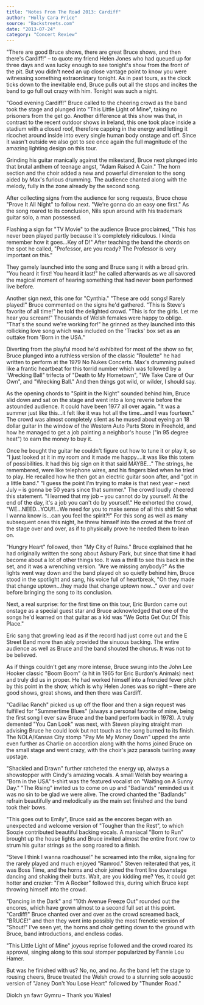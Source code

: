 ```yaml
---
title: "Notes From The Road 2013: Cardiff"
author: "Holly Cara Price"
source: "Backstreets.com"
date: "2013-07-24"
category: "Concert Review"
---
```


"There are good Bruce shows, there are great Bruce shows, and then there's Cardiff!" – to quote my friend Helen Jones who had queued up for three days and was lucky enough to see tonight's show from the front of the pit. But you didn't need an up close vantage point to know you were witnessing something extraordinary tonight. As in past tours, as the clock ticks down to the inevitable end, Bruce pulls out all the stops and incites the band to go full out crazy with him. Tonight was such a night.

"Good evening Cardiff!" Bruce called to the cheering crowd as the band took the stage and plunged into "This Little Light of Mine", taking no prisoners from the get go. Another difference at this show was that, in contrast to the recent outdoor shows in Ireland, this one took place inside a stadium with a closed roof, therefore capping in the energy and letting it ricochet around inside into every single human body onstage and off. Since it wasn't outside we also got to see once again the full magnitude of the amazing lighting design on this tour.

Grinding his guitar manically against the mikestand, Bruce next plunged into that brutal anthem of teenage angst, "Adam Raised A Cain." The horn section and the choir added a new and powerful dimension to the song aided by Max's furious drumming. The audience chanted along with the melody, fully in the zone already by the second song.

After collecting signs from the audience for song requests, Bruce chose "Prove It All Night" to follow next. "We're gonna do an easy one first." As the song roared to its conclusion, Nils spun around with his trademark guitar solo, a man possessed.

Flashing a sign for "TV Movie" to the audience Bruce proclaimed, "This has never been played partly because it's completely ridiculous. I kinda remember how it goes...Key of D!" After teaching the band the chords on the spot he called, "Professor, are you ready? The Professor is very important on this."

They gamely launched into the song and Bruce sang it with a broad grin. "You heard it first! You heard it last!" he called afterwards as we all savored the magical moment of hearing something that had never been performed live before.

Another sign next, this one for "Cynthia." "These are odd songs! Rarely played!" Bruce commented on the signs he'd gathered. "This is Steve's favorite of all time!" he told the delighted crowd. "This is for the girls. Let me hear you scream!" Thousands of Welsh females were happy to oblige. "That's the sound we're working for!" he grinned as they launched into this rollicking love song which was included on the 'Tracks' box set as an outtake from 'Born in the USA."

Diverting from the playful mood he'd exhibited for most of the show so far, Bruce plunged into a ruthless version of the classic "Roulette" he had written to perform at the 1979 No Nukes Concerts. Max's drumming pulsed like a frantic heartbeat for this torrid number which was followed by a 'Wrecking Ball" trifecta of "Death to My Hometown", "We Take Care of Our Own", and "Wrecking Ball." And then things got wild, or wilder, I should say.

As the opening chords to "Spirit in the Night" sounded behind him, Bruce slid down and sat on the stage and went into a long reverie before the astounded audience. It could have been 1977 all over again. "It was a summer just like this...it felt like it was hot all the time...and I was fourteen." The crowd was almost completely silent as he mused about eyeing an 18 dollar guitar in the window of the Western Auto Parts Store in Freehold, and how he managed to get a job painting a neighbor's house ("in 95 degree heat") to earn the money to buy it.

Once he bought the guitar he couldn't figure out how to tune it or play it, so "I just looked at it in my room and it made me happy....it was like this totem of possibilities. It had this big sign on it that said MAYBE..." The strings, he remembered, were like telephone wires, and his fingers bled when he tried to play. He recalled how he then got an electric guitar soon after, and "got in a little band." "I guess the point I'm trying to make is that next year – next July – is gonna be 50 years since that summer." The crowd loudly cheered this statement. "I learned that my job – you cannot do by yourself. At the end of the day, it's a job you can't do by yourself." He exhorted the crowd, "WE...NEED...YOU!!...We need for you to make sense of all this shit! So what I wanna know is...can you feel the spirit?!" For this song as well as many subsequent ones this night, he threw himself into the crowd at the front of the stage over and over, as if to physically prove he needed them to lean on.

"Hungry Heart" followed, then "My City of Ruins." Bruce explained that he had originally written the song about Asbury Park, but since that time it had become about a lot of other things too. It was a thrill to see this back in the set, and it was a wrenching version. "Are we missing anybody?" As the lights went way down and the band played oh so quietly behind him, Bruce stood in the spotlight and sang, his voice full of heartbreak, "Oh they made that change uptown...they made that change uptown now..." over and over before bringing the song to its conclusion.

Next, a real surprise: for the first time on this tour, Eric Burdon came out onstage as a special guest star and Bruce acknowledged that one of the songs he'd learned on that guitar as a kid was "We Gotta Get Out Of This Place."

Eric sang that growling lead as if the record had just come out and the E Street Band more than ably provided the sinuous backing. The entire audience as well as Bruce and the band shouted the chorus. It was not to be believed.

As if things couldn't get any more intense, Bruce swung into the John Lee Hooker classic "Boom Boom" (a hit in 1965 for Eric Burdon's Animals) next and truly did us in proper. He had worked himself into a frenzied fever pitch by this point in the show, which is why Helen Jones was so right – there are good shows, great shows, and then there was Cardiff.

"Cadillac Ranch" picked us up off the floor and then a sign request was fulfilled for "Summertime Blues" (always a personal favorite of mine, being the first song I ever saw Bruce and the band perform back in 1978). A truly demented "You Can Look" was next, with Steven playing straight man advising Bruce he could look but not touch as the song burned to its finish. The NOLA/Kansas City stomp "Pay Me My Money Down" upped the ante even further as Charlie on accordion along with the horns joined Bruce on the small stage and went crazy, with the choir's jazz parasols twirling away upstage.

"Shackled and Drawn" further ratcheted the energy up, always a showstopper with Cindy's amazing vocals. A small Welsh boy wearing a "Born in the USA" t-shirt was the featured vocalist on "Waiting on A Sunny Day." "The Rising" invited us to come on up and "Badlands" reminded us it was no sin to be glad we were alive. The crowd chanted the "Badlands" refrain beautifully and melodically as the main set finished and the band took their bows.

"This goes out to Emily", Bruce said as the encores began with an unexpected and welcome version of "Tougher than the Rest", to which Soozie contributed beautiful backing vocals. A maniacal "Born to Run" brought up the house lights and Bruce invited almost the entire front row to strum his guitar strings as the song roared to a finish.

"Steve I think I wanna roadhouse!" he screamed into the mike, signaling for the rarely played and much enjoyed "Ramrod." Steven reiterated that yes, it was Boss Time, and the horns and choir joined the front line downstage dancing and shaking their butts. Wait, are you kidding me? Yes, it could get hotter and crazier: "I'm A Rocker" followed this, during which Bruce kept throwing himself into the crowd.

"Dancing in the Dark" and "10th Avenue Freeze Out" rounded out the encores, which have grown almost to a second full set at this point. "Cardiff!" Bruce chanted over and over as the crowd screamed back, "BRUCE!" and then they went into possibly the most frenetic version of "Shout!" I've seen yet, the horns and choir getting down to the ground with Bruce, band introductions, and endless codas.

"This Little Light of Mine" joyous reprise followed and the crowd roared its approval, singing along to this soul stomper popularized by Fannie Lou Hamer.

But was he finished with us? No, no, and no. As the band left the stage to rousing cheers, Bruce treated the Welsh crowd to a stunning solo acoustic version of "Janey Don't You Lose Heart" followed by "Thunder Road."

Diolch yn fawr Gymru – Thank you Wales!
